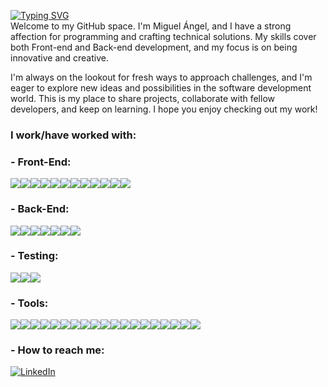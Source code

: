 [![Typing SVG](https://readme-typing-svg.herokuapp.com?font=Fira+Code&weight=600&pause=1000&width=435&lines=Hi+there!+I'm+Miguel+Ángel;I'm+a+Full-Stack+Developer+)](https://git.io/typing-svg)<br>
Welcome to my GitHub space. I'm Miguel Ángel, and I have a strong affection for programming and crafting technical solutions. My skills cover both Front-end and Back-end development, and my focus is on being innovative and creative.

I'm always on the lookout for fresh ways to approach challenges, and I'm eager to explore new ideas and possibilities in the software development world. This is my place to share projects, collaborate with fellow developers, and keep on learning. I hope you enjoy checking out my work!

### I work/have worked with: 

### - Front-End: 

![](https://camo.githubusercontent.com/49fbb99f92674cc6825349b154b65aaf4064aec465d61e8e1f9fb99da3d922a1/68747470733a2f2f696d672e736869656c64732e696f2f62616467652f68746d6c352d2532334533344632362e7376673f7374796c653d666f722d7468652d6261646765266c6f676f3d68746d6c35266c6f676f436f6c6f723d7768697465)![](https://camo.githubusercontent.com/e6b67b27998fca3bccf4c0ee479fc8f9de09d91f389cccfbe6cb1e29c10cfbd7/68747470733a2f2f696d672e736869656c64732e696f2f62616467652f637373332d2532333135373242362e7376673f7374796c653d666f722d7468652d6261646765266c6f676f3d63737333266c6f676f436f6c6f723d7768697465)![](https://camo.githubusercontent.com/2950baea95e5a982ef6c199e7ac1ce1693136b7ece9f6dc954dc27b1b7307829/68747470733a2f2f696d672e736869656c64732e696f2f62616467652f62656d2d2532334442373039332e7376673f7374796c653d666f722d7468652d6261646765266c6f676f3d62656d266c6f676f436f6c6f723d7768697465)![](https://camo.githubusercontent.com/ee71fcc1aa3d059265517741dffc4161922fd744377e7a5f07c43381d0aa9aac/68747470733a2f2f696d672e736869656c64732e696f2f62616467652f747970657363726970742d2532333030374143432e7376673f7374796c653d666f722d7468652d6261646765266c6f676f3d74797065736372697074266c6f676f436f6c6f723d7768697465)![](https://camo.githubusercontent.com/aeddc848275a1ffce386dc81c04541654ca07b2c43bbb8ad251085c962672aea/68747470733a2f2f696d672e736869656c64732e696f2f62616467652f6a6176617363726970742d2532333332333333302e7376673f7374796c653d666f722d7468652d6261646765266c6f676f3d6a617661736372697074266c6f676f436f6c6f723d253233463744463145)![](https://camo.githubusercontent.com/0461c95b6c3716b16477ee709148006546bf849be66ef1e4fa373d2119dff412/68747470733a2f2f696d672e736869656c64732e696f2f62616467652f616e67756c61722d2532334444303033312e7376673f7374796c653d666f722d7468652d6261646765266c6f676f3d616e67756c6172266c6f676f436f6c6f723d7768697465)![](https://camo.githubusercontent.com/c6d805e64fe5ff8954a609a0ec5d93079fac3d7c11daf766358893438aef4757/68747470733a2f2f696d672e736869656c64732e696f2f62616467652f72786a732d2532334237313738432e7376673f7374796c653d666f722d7468652d6261646765266c6f676f3d726561637469766578266c6f676f436f6c6f723d7768697465)![](https://camo.githubusercontent.com/ab4c3c731a174a63df861f7b118d6c8a6c52040a021a552628db877bd518fe84/68747470733a2f2f696d672e736869656c64732e696f2f62616467652f72656163742d2532333230323332612e7376673f7374796c653d666f722d7468652d6261646765266c6f676f3d7265616374266c6f676f436f6c6f723d253233363144414642)![](https://camo.githubusercontent.com/9a7c7ebbabb2096c0ad0cac6f64bc9fe93f4954a3ae3f51d6f3e076ba462aab1/68747470733a2f2f696d672e736869656c64732e696f2f62616467652f72656475782d2532333539336438382e7376673f7374796c653d666f722d7468652d6261646765266c6f676f3d7265647578266c6f676f436f6c6f723d7768697465)![](https://camo.githubusercontent.com/d003d2bb24254bbbd645940d40f85d7cfcc966e1d8ab863521587225bbae34fb/68747470733a2f2f696d672e736869656c64732e696f2f62616467652f736173732d2532334343363639392e7376673f7374796c653d666f722d7468652d6261646765266c6f676f3d73617373266c6f676f436f6c6f723d7768697465)![](https://camo.githubusercontent.com/4f9d20f3a284d2f6634282f61f82a62e99ee9906537dc9859decfdc9efbb51ec/68747470733a2f2f696d672e736869656c64732e696f2f62616467652f52656163745f526f757465722d4341343234353f7374796c653d666f722d7468652d6261646765266c6f676f3d72656163742d726f75746572266c6f676f436f6c6f723d7768697465)![](https://img.shields.io/badge/Vite-B73BFE?style=for-the-badge&logo=vite&logoColor=FFD62E)

### - Back-End:

![](https://camo.githubusercontent.com/ae088c13b89d4acb2a4e8ebabe1d52af0e2d479db651a469611466edafe4884d/68747470733a2f2f696d672e736869656c64732e696f2f62616467652f6e6f64656a732d2532333333393933332e7376673f7374796c653d666f722d7468652d6261646765266c6f676f3d6e6f64652e6a73266c6f676f436f6c6f723d7768697465)![](https://camo.githubusercontent.com/8286a45a106e1a3c07489f83a38159981d888518a740b59c807ffc1b7b1e2f7b/68747470733a2f2f696d672e736869656c64732e696f2f62616467652f657870726573732e6a732d2532333430346435392e7376673f7374796c653d666f722d7468652d6261646765266c6f676f3d65787072657373266c6f676f436f6c6f723d253233363144414642)![](https://camo.githubusercontent.com/c839570bc71901106b11b8411d9277a6a8356a9431e4a16d6c26db82caab7d62/68747470733a2f2f696d672e736869656c64732e696f2f62616467652f4d6f6e676f44422d2532333465613934622e7376673f7374796c653d666f722d7468652d6261646765266c6f676f3d6d6f6e676f6462266c6f676f436f6c6f723d7768697465)![](https://camo.githubusercontent.com/6645c2c5726e0aa660055e195673c1ae6b013920554adb7ee696d71e522e36e1/68747470733a2f2f696d672e736869656c64732e696f2f62616467652f6d756c7465722d2532333430346435392e7376673f7374796c653d666f722d7468652d6261646765)![](https://camo.githubusercontent.com/d369ba8dbef70cff5f2568eaade0ae937576ec8aa10a3e4910050fbf018cb3f5/68747470733a2f2f696d672e736869656c64732e696f2f62616467652f73686172702d2532333430346435392e7376673f7374796c653d666f722d7468652d6261646765)![](https://camo.githubusercontent.com/262eae1204d1f891e0b5252cbd5c5e456c218c5f9d823ecc23be8af7b00005fb/68747470733a2f2f696d672e736869656c64732e696f2f62616467652f6a736f6e776562746f6b656e2d2532333430346435392e7376673f7374796c653d666f722d7468652d6261646765)![](https://camo.githubusercontent.com/345282ae6e26064635913933a89db2ff554056a5ff9f06cc4f8bc61e601e07af/68747470733a2f2f696d672e736869656c64732e696f2f62616467652f6263727970742d2532333430346435392e7376673f7374796c653d666f722d7468652d6261646765)

### - Testing:

![](https://camo.githubusercontent.com/67bb5e8cb150154f838862c6903530387fadf3fca5a704ec4cf046e25b17de39/68747470733a2f2f696d672e736869656c64732e696f2f62616467652f6a6573742d2532334332313332352e7376673f7374796c653d666f722d7468652d6261646765266c6f676f3d6a657374266c6f676f436f6c6f723d7768697465)![](https://camo.githubusercontent.com/75aae47c314f4e0e3c2729c983bbc8bd0f3e6e2728d71936ab1aa3c0251929bc/68747470733a2f2f696d672e736869656c64732e696f2f62616467652f2d54657374696e674c6962726172792d2532334533333333323f7374796c653d666f722d7468652d6261646765266c6f676f3d74657374696e672d6c696272617279266c6f676f436f6c6f723d7768697465)![](https://camo.githubusercontent.com/7216e06af579b65338016ec6a242569bfc7ee451a169ed1f8384ab49afc9fac7/68747470733a2f2f696d672e736869656c64732e696f2f62616467652f2d4a61736d696e652d2532333841343138323f7374796c653d666f722d7468652d6261646765266c6f676f3d4a61736d696e65266c6f676f436f6c6f723d7768697465)

### - Tools: 

![](https://camo.githubusercontent.com/ec0d32e85caf4723d5182a75338c89f85a2c3679aed0c46c9ee9fd1c8dc2a316/68747470733a2f2f696d672e736869656c64732e696f2f62616467652f6769742d2532334630353033332e7376673f7374796c653d666f722d7468652d6261646765266c6f676f3d676974266c6f676f436f6c6f723d7768697465)![](https://camo.githubusercontent.com/f6d50128cb007f85916b7a899da5d94f654dce35a37331c8d28573aef46f4274/68747470733a2f2f696d672e736869656c64732e696f2f62616467652f6769746875622d2532333132313031312e7376673f7374796c653d666f722d7468652d6261646765266c6f676f3d676974687562266c6f676f436f6c6f723d7768697465)![](https://camo.githubusercontent.com/ab0162d43b2780ea6f028275ec59df2cf9f5128b478e379de86926a9c52bf556/68747470733a2f2f696d672e736869656c64732e696f2f62616467652f676974687562616374696f6e732d2532333236373145352e7376673f7374796c653d666f722d7468652d6261646765266c6f676f3d676974687562616374696f6e73266c6f676f436f6c6f723d7768697465)![](https://camo.githubusercontent.com/e31f6b347436668d10a0471f2061be2db63c3440554f7fdd84b05f3581cfe3fc/68747470733a2f2f696d672e736869656c64732e696f2f62616467652f63642d2d63692d2532333032353639422e7376673f7374796c653d666f722d7468652d6261646765266c6f676f3d6769746c6162266c6f676f436f6c6f723d7768697465)![](https://camo.githubusercontent.com/b47580b7e8e0b4ce9bb718070140318f72d316a0c88e0dd53a5ac4b0bdfc755e/68747470733a2f2f696d672e736869656c64732e696f2f62616467652f4e504d2d2532333030303030302e7376673f7374796c653d666f722d7468652d6261646765266c6f676f3d6e706d266c6f676f436f6c6f723d7768697465)![](https://camo.githubusercontent.com/dfb4109b571fbeb03ce2fe6eefb9eb9a3ca63e618e57002cc4b17d784baea807/68747470733a2f2f696d672e736869656c64732e696f2f62616467652f6e65746c6966792d2532333030303030302e7376673f7374796c653d666f722d7468652d6261646765266c6f676f3d6e65746c696679266c6f676f436f6c6f723d23303043374237)![](https://camo.githubusercontent.com/22547aa007860433c23771dfd59d184297d9433adcf3082be8515a28a16cd875/68747470733a2f2f696d672e736869656c64732e696f2f62616467652f76657263656c2d2532333030303030302e7376673f7374796c653d666f722d7468652d6261646765266c6f676f3d76657263656c266c6f676f436f6c6f723d7768697465)![](https://camo.githubusercontent.com/12f99969bfd98dd3c28625efb60232d5cbad3bc130063851ec04b4270369c633/68747470733a2f2f696d672e736869656c64732e696f2f62616467652f536f636b65742e696f2d626c61636b3f7374796c653d666f722d7468652d6261646765266c6f676f3d736f636b65742e696f266261646765436f6c6f723d303130313031)![](https://camo.githubusercontent.com/1b88f9e1099306705cfd7b2d5036ffe0788d917d2bf5c9b2aa0abb655cd50713/68747470733a2f2f696d672e736869656c64732e696f2f62616467652f7673636f64652d2532333030374143432e7376673f7374796c653d666f722d7468652d6261646765266c6f676f3d76697375616c2d73747564696f2d636f6465266c6f676f436f6c6f723d7768697465)![](https://camo.githubusercontent.com/ea86870d8b3f2f306d5fa1d249a0b9ef48305aed79a02f7f986b752eebcc09a5/68747470733a2f2f696d672e736869656c64732e696f2f62616467652f65736c696e742d2532333442333243332e7376673f7374796c653d666f722d7468652d6261646765266c6f676f3d65736c696e74266c6f676f436f6c6f723d7768697465)![](https://camo.githubusercontent.com/6edc974b75e88ac884c5975324b96b2e9756f6acdfe570a0140e081a56ab617e/68747470733a2f2f696d672e736869656c64732e696f2f62616467652f70726574746965722d2532334637423933452e7376673f7374796c653d666f722d7468652d6261646765266c6f676f3d7072657474696572266c6f676f436f6c6f723d7768697465)![](https://camo.githubusercontent.com/05411ba0e365bccd65650752327f5328da55d52827a7f81d72ea02e369fdfff8/68747470733a2f2f696d672e736869656c64732e696f2f62616467652f6d6f6e676f6f73652d2532333430346435392e7376673f7374796c653d666f722d7468652d6261646765)![](https://camo.githubusercontent.com/82ac057f2b82effd10f7f137167dccce426f6c5ac685a331e896f28cf9483a20/68747470733a2f2f696d672e736869656c64732e696f2f62616467652f6c69676874686f7573652d2532334637423933452e7376673f7374796c653d666f722d7468652d6261646765266c6f676f3d6c69676874686f757365266c6f676f436f6c6f723d7768697465)![](https://camo.githubusercontent.com/bf0c93e36af1f7a8aa1871d60c98bec664feafecf3233b6c1bacf87f24829f39/68747470733a2f2f696d672e736869656c64732e696f2f62616467652f706f73746d616e2d2532334646364333372e7376673f7374796c653d666f722d7468652d6261646765266c6f676f3d706f73746d616e266c6f676f436f6c6f723d7768697465)![](https://camo.githubusercontent.com/1291754a3794474adb86b90e6b55ae9599a76b52425159590ec6b4bc51c5870a/68747470733a2f2f696d672e736869656c64732e696f2f62616467652f72656e6465722d2532333030303030302e7376673f7374796c653d666f722d7468652d6261646765266c6f676f3d72656e646572266c6f676f436f6c6f723d7768697465)![](https://camo.githubusercontent.com/9a8ccd8ae319ddac9934db226e7834d7e1c61a31076e7d7c04ecb5bf352967aa/68747470733a2f2f696d672e736869656c64732e696f2f62616467652f6669676d612d2532334632344531452e7376673f7374796c653d666f722d7468652d6261646765266c6f676f3d6669676d61266c6f676f436f6c6f723d7768697465)![](https://camo.githubusercontent.com/2a3cdfca8e9ce9bce0aa243aabbb2a8c9b836065d973948b83581fafc33f7f2b/68747470733a2f2f696d672e736869656c64732e696f2f62616467652f5472656c6c6f2d2532333032364141372e7376673f7374796c653d666f722d7468652d6261646765266c6f676f3d5472656c6c6f266c6f676f436f6c6f723d7768697465)![](https://img.shields.io/badge/Swagger-85EA2D?style=for-the-badge&logo=Swagger&logoColor=white)![](https://img.shields.io/badge/Docker-2CA5E0?style=for-the-badge&logo=docker&logoColor=white)

### - How to reach me:<br>
[![LinkedIn](https://img.shields.io/badge/linkedin-%230077B5.svg?style=for-the-badge&logo=linkedin&logoColor=white)](https://www.linkedin.com/in/miguelangelizquierdodelgado)  
